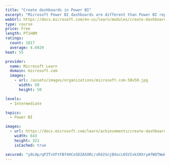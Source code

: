 ```yaml
---
title: "Create dashboards in Power BI"
excerpt: "Microsoft Power BI dashboards are different than Power BI reports. Dashboards allow report consumers to create a single artifact of directed data that is personalized just for them.  Dashboards can be comprised of pinned visuals that are taken from different reports. Where a Power BI report uses data from a single dataset, a Power BI dashboard can contain visuals from different datasets."
webUrl: https://docs.microsoft.com/en-us/learn/modules/create-dashboards-power-bi/
type: course
price: Free
length: PT1H8M
ratings:
  count: 1817
  average: 4.6929
heat: 55

provider:
  name: Microsoft Learn
  domain: microsoft.com
  images:
    - url: /assets/images/organizations/microsoft.com-50x50.jpg
      width: 50
      height: 50

levels:
  - Intermediate

topics:
  - Power BI

images:
  - url: https://docs.microsoft.com/learn/achievements/create-dashboards-power-bi-social.png
    width: 643
    height: 321
    isCached: true

secured: "y9LHp/qPZTvVFtFBf4HCoSDZA5ORc/sR42SnjBXocL0SVIxkSRXryAfWQTWwHvaTZjLN05ste6UXb/JdFU3NF1W04BFJpZqYSrJXfCkYQ0Vv6/EuqwY0YWTueOkuG1JL7Ul4stZ2BT8E32l8hMyujAkPW5L8cMvnfL74bE6pWWlW156VEIEMjDKopro0wQZ4b1v/pQ88GmGAqReqdgPuLa+pz4RG+95VEP94u0wcQbYX+LXbhXvSv2ZCLjRkzWFdLJixygxPRfVHYgdz+enshLD/AEa6B6m88qkFhuXV9sBnZANRs2O7I/6zflIHcfgntY9Yi4vKJoW+QGtCkMfNrvXcGKuu2QIXFUxn9/GPmhtiCE/zZRTLQGywWWyvlXPo59XZIy8cVgVN8s+EiBBqK7UMv44eCgWCFip/y5CyaLA=;Pz2R8XnP3UBH9A+9RmF8bw=="
---
```


